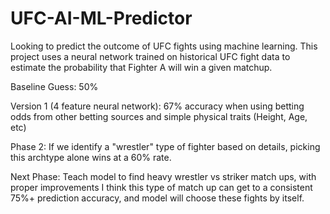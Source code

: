 # UFC-AI-ML-Predictor
Looking to predict the outcome of UFC fights using machine learning. This project uses a neural network trained on historical UFC fight data to estimate the probability that Fighter A will win a given matchup.

Baseline Guess: 50% 

Version 1 (4 feature neural network): 67% accuracy when using betting odds from other betting sources and simple physical traits (Height, Age, etc)

Phase 2: If we identify a "wrestler" type of fighter based on details, picking this archtype alone wins at a 60% rate.

Next Phase: Teach model to find heavy wrestler vs striker match ups, with proper improvements I think this type of match up can get to a consistent 75%+ prediction accuracy, and model will choose these fights by itself.
